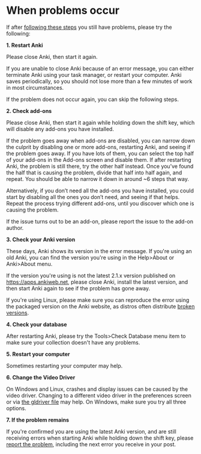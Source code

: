 # When problems occur

If after [following these steps](./getting-help.md#asking-good-questions) you still have problems, please try the following:

**1. Restart Anki**

Please close Anki, then start it again.

If you are unable to close Anki because of an error message, you can either terminate Anki using your task manager, or restart your computer. Anki saves periodically, so you should not lose more than a few minutes of work in most circumstances.

If the problem does not occur again, you can skip the following steps.

**2. Check add-ons**

Please close Anki, then start it again while holding down the shift key, which will disable any add-ons you have installed.

If the problem goes away when add-ons are disabled, you can narrow down the culprit by disabling one or more add-ons, restarting Anki, and seeing if the problem goes away. If you have lots of them, you can select the top half of your add-ons in the Add-ons screen and disable them. If after restarting Anki, the problem is still there, try the other half instead. Once you’ve found the half that is causing the problem, divide that half into half again, and repeat. You should be able to narrow it down in around ~6 steps that way. 

Alternatively, if you don’t need all the add-ons you have installed, you could start by disabling all the ones you don’t need, and seeing if that helps. Repeat the process trying different add-ons, until you discover which one is causing the problem.

If the issue turns out to be an add-on, please report the issue to the add-on author.

**3. Check your Anki version**

These days, Anki shows its version in the error message. If you're using an old Anki, you can find the version you're using in the Help>About or Anki>About menu.

If the version you're using is not the latest 2.1.x version published on <https://apps.ankiweb.net>, please close Anki, install the latest version, and then start Anki again to see if the problem has gone away.

If you're using Linux, please make sure you can reproduce the error using the packaged version on the Anki website, as distros often distribute [broken versions](https://anki.tenderapp.com/kb/anki-ecosystem/third-party-linux-packages-and-source-builds-are-not-supported).

**4. Check your database**

After restarting Anki, please try the Tools>Check Database menu item to make sure your collection doesn't have any problems.

**5. Restart your computer**

Sometimes restarting your computer may help.

**6. Change the Video Driver**

On Windows and Linux, crashes and display issues can be caused by the video driver. Changing to a different
video driver in the preferences screen or via [the gldriver file](https://changes.ankiweb.net/known-issues.html#hardware-acceleration-and-startup-issues-on-windowslinux) may help. On Windows, make sure you try all
three options.

**7. If the problem remains**

If you're confirmed you are using the latest Anki version, and are still receiving errors when starting Anki while holding down the shift key, please [report the problem](./getting-help.md), including the next error you receive in your post.

